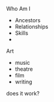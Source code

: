 Who Am I
- Ancestors
- Relationships
- Skills
- 

Art
- music
- theatre
- film
- writing

does it work?